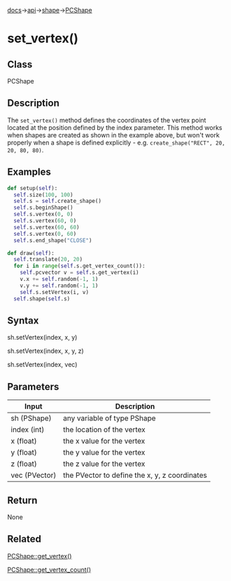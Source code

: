 [docs](/docs/)→[api](/docs/api)→[shape](/docs/api/shape/)→[PCShape](/docs/api/shape/PCShape/)

# set_vertex()

## Class

PCShape

## Description

The `set_vertex()` method defines the coordinates of the vertex point located at the position defined by the index parameter. This method works when shapes are created as shown in the example above, but won't work properly when a shape is defined explicitly - e.g. `create_shape("RECT", 20, 20, 80, 80)`.

## Examples

```py
def setup(self):
  self.size(100, 100)
  self.s = self.create_shape()
  self.s.beginShape()
  self.s.vertex(0, 0)
  self.s.vertex(60, 0)
  self.s.vertex(60, 60)
  self.s.vertex(0, 60)
  self.s.end_shape("CLOSE")

def draw(self):
  self.translate(20, 20)
  for i in range(self.s.get_vertex_count()):
    self.pcvector v = self.s.get_vertex(i)
    v.x += self.random(-1, 1)
    v.y += self.random(-1, 1)
    self.s.setVertex(i, v)
  self.shape(self.s)
```

## Syntax

sh.setVertex(index, x, y)	

sh.setVertex(index, x, y, z)	

sh.setVertex(index, vec)

## Parameters

| Input | Description |
|-------|-------------|
| sh	(PShape) | any variable of type PShape |
| index	(int) | the location of the vertex |
| x	(float) | the x value for the vertex |
| y	(float) | the y value for the vertex |
| z	(float) | the z value for the vertex |
| vec	(PVector) | the PVector to define the x, y, z coordinates |

## Return

None

## Related

[PCShape::get_vertex()](/docs/api/shape/PCShape/PCShape_get_vertex_.md)

[PCShape::get_vertex_count()](/docs/api/shape/PCShape/PCShape_get_vertex_count_.md)